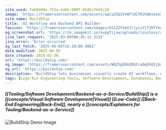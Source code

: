```yaml
---
site_uuid: fa68d48e-753a-4a6b-9807-92dbc7de5c2d
image: 'https://framerusercontent.com/assets/aaCyZXQ3YVWFlDC7RJh6KsexeXM.png'
site_name: BuildShip
title: 'AI Workflow and Backend API Builder'
favicon: 'https://framerusercontent.com/images/b51Z2Y1mVJl1y1zVjfJM7Ykw8O0.png'
og_screenshot_url: 'https://ik.imagekit.io/xvpgfijuw/uploads/lossless/screenshots/20250604_BuildShip_og_screenshot.jpeg'
jina_last_request: '2025-03-09T06:45:12.313Z'
jina_error: 'Error occurred'
og_last_fetch: '2025-06-05T16:10:08.906Z'
date_modified: 2025-06-05
date_created: 2025-03-30
url: 'https://buildship.com/'
og_image: 'https://framerusercontent.com/assets/WQZSgEDA2DQtraQqGhQSjbmp0I.png'
og_url: 'https://buildship.com/'
description: 'BuildShip lets businesses visually create AI workflows, APIs, and backend automation. Build custom nodes, connect any tool/database/AI model, and export as code for self-hosting. No-code simplicity with low-code flexibility.'
tags: [Lego-Kit-Engineering-Tools, Software-Development, Databases, Backend-As-A-Service, Check-It-Out]
---
```


##### [[Tooling/Software Development/Backend-as-a-Service/BuildShip]] is a [[concepts/Visual Software Development|Visual]] [[Low-Code]] [[Back-End Engineering|Back-End]], nearly a [[concepts/Explainers for Tooling/Backend-as-a-Service]]
![BuildShip Demo Image](https://i.imgur.com/FBGAhTw.png)